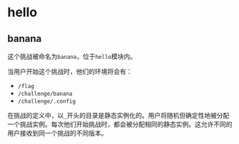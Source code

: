 # hello
## banana

这个挑战被命名为`banana`，位于`hello`模块内。

当用户开始这个挑战时，他们的环境将会有：
- `/flag`
- `/challenge/banana`
- `/challenge/.config`

在挑战的定义中，以`_`开头的目录是静态实例化的。用户将随机但确定性地被分配一个挑战实例。每次他们开始挑战时，都会被分配相同的静态实例。这允许不同的用户接收到同一个挑战的不同版本。
